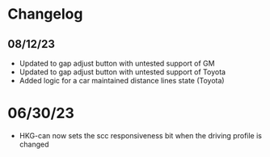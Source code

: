 # Changelog

## 08/12/23
* Updated to gap adjust button with untested support of GM
* Updated to gap adjust button with untested support of Toyota
* Added logic for a car maintained distance lines state (Toyota)


# 06/30/23
* HKG-can now sets the scc responsiveness bit when the driving profile is changed
